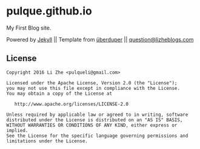 # pulque.github.io

My First Blog site.  

Powered by <a href="http://jekyllrb.com">Jekyll</a> ||
Template from <a href="http://danhixon.github.io/">überduper</a> ||
<a href="mailto:question@lizheblogs.com‍">question@lizheblogs.com‍</a>

## License

    Copyright 2016 Li Zhe <pulqueli@gmail.com>

    Licensed under the Apache License, Version 2.0 (the "License");
    you may not use this file except in compliance with the License.
    You may obtain a copy of the License at

       http://www.apache.org/licenses/LICENSE-2.0

    Unless required by applicable law or agreed to in writing, software
    distributed under the License is distributed on an "AS IS" BASIS,
    WITHOUT WARRANTIES OR CONDITIONS OF ANY KIND, either express or implied.
    See the License for the specific language governing permissions and
    limitations under the License.
	

